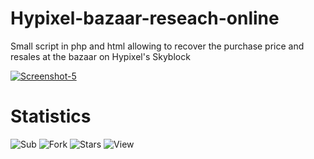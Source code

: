 # Hypixel-bazaar-reseach-online
Small script in php and html allowing to recover the purchase price and resales at the bazaar on Hypixel's Skyblock 

<a href="https://imgbb.com/"><img src="https://i.ibb.co/FxW9jzZ/Screenshot-5.png" alt="Screenshot-5" border="0"></a>

# Statistics
![Sub](https://img.shields.io/github/followers/xStalkers?style=for-the-badge)
![Fork](https://img.shields.io/github/forks/xStalkers/Hypixel-bazaar-reseach-online?style=for-the-badge)
![Stars](https://img.shields.io/github/stars/xStalkers/Hypixel-bazaar-reseach-online?style=for-the-badge)
![View](https://img.shields.io/github/watchers/xStalkers/Hypixel-bazaar-reseach-online?style=for-the-badge)
